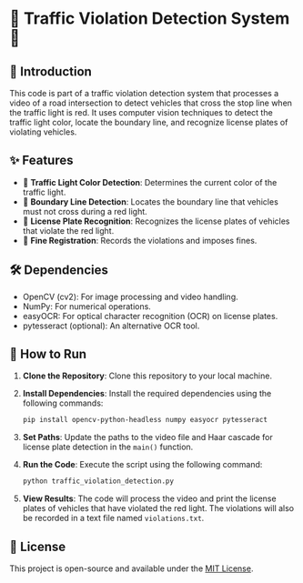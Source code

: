 # 🚦 Traffic Violation Detection System 🚦

## 📝 Introduction

This code is part of a traffic violation detection system that processes a video of a road intersection to detect vehicles that cross the stop line when the traffic light is red. It uses computer vision techniques to detect the traffic light color, locate the boundary line, and recognize license plates of violating vehicles.

## ✨ Features

- 🚥 **Traffic Light Color Detection**: Determines the current color of the traffic light.
- 🚧 **Boundary Line Detection**: Locates the boundary line that vehicles must not cross during a red light.
- 🚗 **License Plate Recognition**: Recognizes the license plates of vehicles that violate the red light.
- 💸 **Fine Registration**: Records the violations and imposes fines.

## 🛠 Dependencies

- OpenCV (cv2): For image processing and video handling.
- NumPy: For numerical operations.
- easyOCR: For optical character recognition (OCR) on license plates.
- pytesseract (optional): An alternative OCR tool.

## 🚀 How to Run

1. **Clone the Repository**: Clone this repository to your local machine.

2. **Install Dependencies**: Install the required dependencies using the following commands:

   ```bash
   pip install opencv-python-headless numpy easyocr pytesseract
   ```

3. **Set Paths**: Update the paths to the video file and Haar cascade for license plate detection in the `main()` function.

4. **Run the Code**: Execute the script using the following command:

   ```bash
   python traffic_violation_detection.py
   ```

5. **View Results**: The code will process the video and print the license plates of vehicles that have violated the red light. The violations will also be recorded in a text file named `violations.txt`.

## 📃 License

This project is open-source and available under the [MIT License](LICENSE).
